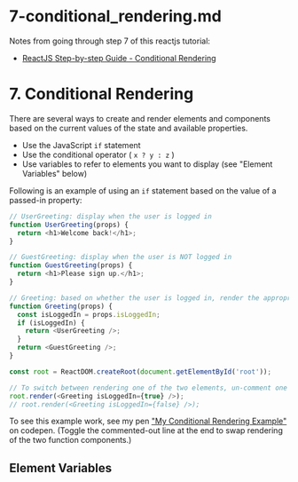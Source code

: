 
# 7-conditional_rendering.md

Notes from going through step 7 of this reactjs tutorial:

- [ReactJS Step-by-step Guide - Conditional Rendering](https://reactjs.org/docs/conditional-rendering.html)

# 7. Conditional Rendering

There are several ways to create and render elements and components based on the current values of the state and available properties.

- Use the JavaScript `if` statement
- Use the conditional operator ( `x ? y : z` )
- Use variables to refer to elements you want to display (see "Element Variables" below)

Following is an example of using an `if` statement based on the value of a passed-in property:

```javascript
// UserGreeting: display when the user is logged in
function UserGreeting(props) {
  return <h1>Welcome back!</h1>;
}

// GuestGreeting: display when the user is NOT logged in
function GuestGreeting(props) {
  return <h1>Please sign up.</h1>;
}

// Greeting: based on whether the user is logged in, render the appropriate greeting
function Greeting(props) {
  const isLoggedIn = props.isLoggedIn;
  if (isLoggedIn) {
    return <UserGreeting />;
  }
  return <GuestGreeting />;
}

const root = ReactDOM.createRoot(document.getElementById('root'));

// To switch between rendering one of the two elements, un-comment one statement and comment-out the other:
root.render(<Greeting isLoggedIn={true} />);
// root.render(<Greeting isLoggedIn={false} />);
```

To see this example work, see my pen ["My Conditional Rendering Example"](https://codepen.io/tomwhartung/pen/oNMeoZE?editors=1111) on codepen.
(Toggle the commented-out line at the end to swap rendering of the two function components.)

## Element Variables

```javascript
```

```javascript
```

```html
```

```javascript
```

```javascript
```

```html
```
